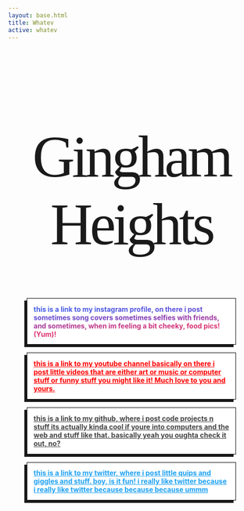```yaml
---
layout: base.html
title: Whatev
active: whatev
---
```


<style>
@font-face {
	font-family: 'Bizzarrini';
	src: url('/fonts/Bizzarrini-V0_4-VF.ttf');
}

body {background-image: url("../images/ginghambackground-01.png");}


h1 {
	text-align: center;
	font-weight: normal;
	font-family: 'Bizzarrini';
	font-size: 12.5vw;
	font-variation-settings: "opsz" 40, "wght" 100;
	letter-spacing: -0.05em;
}

.whatevsection{
	max-width: 400px;
	margin: 1rem auto;
	padding: .8rem;
	background: white;
	font-weight: bold;
	border: 1px solid black;
	box-shadow: -5px 5px;
}
</style>

# Gingham Heights

<script>
	var ripplecontainer = document.querySelector('h1');
	var letters = ripplecontainer.innerHTML.split("");
	ripplecontainer.innerHTML = "";
	for (let i = 0; i < letters.length; i++) {
		letters[i] = `<span id="${i}"
		style="
		animation: rippletext 4s ${-i*.1}s infinite
		">${letters[i]}</span>`;
		ripplecontainer.innerHTML += letters[i];
	}
</script>
<style>
	@keyframes rippletext {
		0%{font-variation-settings: 'opsz' 48, 'wght' 100;}
		50%{font-variation-settings: 'opsz' 48, 'wght' 900;}
		100%{font-variation-settings: 'opsz' 48, 'wght' 100;}
	}
</style>


<div id="myinstagram" class="whatevsection">
	<a href="https://www.instagram.com/olivernorred/" style="background: linear-gradient(45deg, #405de6, #5851db, #833ab4, #c13584, #e1306c); -webkit-background-clip: text; color: transparent;">this is a link to my instagram profile, on there i post sometimes song covers sometimes selfies with friends, and sometimes, when im feeling a bit cheeky, food pics! (Yum)!</a>
</div>

<div id="myyoutube" class="whatevsection">
	<a href="https://www.youtube.com/c/OliverNorred" style="color:red">this is a link to my youtube channel basically on there i post little videos that are either art or music or computer stuff or funny stuff you might like it! Much love to you and yours.</a>
</div>

<div id="mygithub" class="whatevsection">
	<a href="https://github.com/olivernorred" style="color: #444;">this is a link to my github, where i post code projects n stuff its actually kinda cool if youre into computers and the web and stuff like that. basically yeah you oughta check it out, no?</a>
</div>

<div id="mytwitter" class="whatevsection">
	<a href="https://twitter.com/olivernorred" style="color: #1DA1F2;">this is a link to my twitter, where i post little quips and giggles and stuff. boy, is it fun! i really like twitter because i really like twitter because because because ummm</a>
</div>
